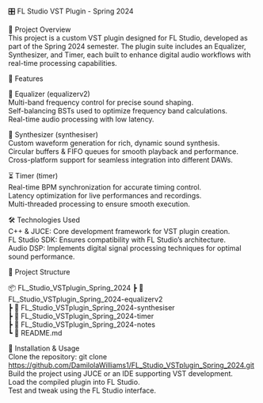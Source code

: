 🎛️ FL Studio VST Plugin - Spring 2024<br>

📝 Project Overview<br>
This project is a custom VST plugin designed for FL Studio, developed as part of the Spring 2024 semester. The plugin suite includes an Equalizer, Synthesizer, and Timer, each built to enhance digital audio workflows with real-time processing capabilities.

🚀 Features<br>

🔹 Equalizer (equalizerv2)<br>
Multi-band frequency control for precise sound shaping.<br>
Self-balancing BSTs used to optimize frequency band calculations.<br>
Real-time audio processing with low latency.<br>

🎵 Synthesizer (synthesiser)<br>
Custom waveform generation for rich, dynamic sound synthesis.<br>
Circular buffers & FIFO queues for smooth playback and performance.<br>
Cross-platform support for seamless integration into different DAWs.<br>

⏳ Timer (timer)<br>
Real-time BPM synchronization for accurate timing control.<br>
Latency optimization for live performances and recordings.<br>
Multi-threaded processing to ensure smooth execution.<br>

🛠️ Technologies Used<br>
C++ & JUCE: Core development framework for VST plugin creation.<br>
FL Studio SDK: Ensures compatibility with FL Studio’s architecture.<br>
Audio DSP: Implements digital signal processing techniques for optimal sound performance.<br>

📂 Project Structure<br>

📦 FL_Studio_VSTplugin_Spring_2024
 ┣ 📜 FL_Studio_VSTplugin_Spring_2024-equalizerv2  
 ┣ 📜 FL_Studio_VSTplugin_Spring_2024-synthesiser  
 ┣ 📜 FL_Studio_VSTplugin_Spring_2024-timer  
 ┣ 📜 FL_Studio_VSTplugin_Spring_2024-notes  
 ┗ 📜 README.md  
 
🔧 Installation & Usage<br>
Clone the repository: git clone https://github.com/DamilolaWilliams1/FL_Studio_VSTplugin_Spring_2024.git<br>
Build the project using JUCE or an IDE supporting VST development.<br>
Load the compiled plugin into FL Studio.<br>
Test and tweak using the FL Studio interface.
